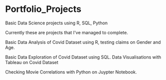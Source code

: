 # Portfolio_Projects
Basic Data Science projects using R, SQL, Python

Currently these are projects that I've managed to complete.

Basic Data Analysis of Covid Dataset using R, testing claims on Gender and Age.

Basic Data Exploration of Covid Dataset using SQL.
Data Visualisations with Tableau on Covid Dataset

Checking Movie Correlations with Python on Juypter Notebook.

